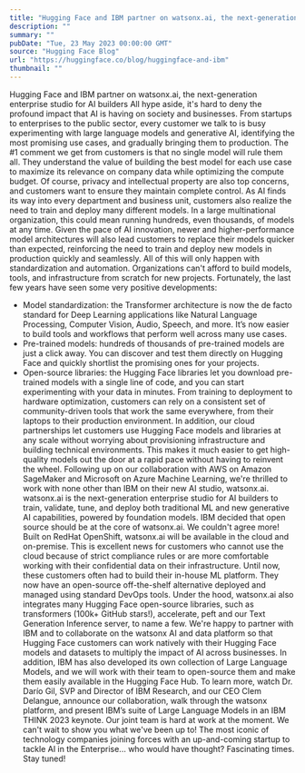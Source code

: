 ```yaml
---
title: "Hugging Face and IBM partner on watsonx.ai, the next-generation enterprise studio for AI builders"
description: ""
summary: ""
pubDate: "Tue, 23 May 2023 00:00:00 GMT"
source: "Hugging Face Blog"
url: "https://huggingface.co/blog/huggingface-and-ibm"
thumbnail: ""
---
```


Hugging Face and IBM partner on watsonx.ai, the next-generation enterprise studio for AI builders
All hype aside, it's hard to deny the profound impact that AI is having on society and businesses. From startups to enterprises to the public sector, every customer we talk to is busy experimenting with large language models and generative AI, identifying the most promising use cases, and gradually bringing them to production.
The #1 comment we get from customers is that no single model will rule them all. They understand the value of building the best model for each use case to maximize its relevance on company data while optimizing the compute budget. Of course, privacy and intellectual property are also top concerns, and customers want to ensure they maintain complete control.
As AI finds its way into every department and business unit, customers also realize the need to train and deploy many different models. In a large multinational organization, this could mean running hundreds, even thousands, of models at any time. Given the pace of AI innovation, newer and higher-performance model architectures will also lead customers to replace their models quicker than expected, reinforcing the need to train and deploy new models in production quickly and seamlessly.
All of this will only happen with standardization and automation. Organizations can't afford to build models, tools, and infrastructure from scratch for new projects. Fortunately, the last few years have seen some very positive developments:
- Model standardization: the Transformer architecture is now the de facto standard for Deep Learning applications like Natural Language Processing, Computer Vision, Audio, Speech, and more. It’s now easier to build tools and workflows that perform well across many use cases.
- Pre-trained models: hundreds of thousands of pre-trained models are just a click away. You can discover and test them directly on Hugging Face and quickly shortlist the promising ones for your projects.
- Open-source libraries: the Hugging Face libraries let you download pre-trained models with a single line of code, and you can start experimenting with your data in minutes. From training to deployment to hardware optimization, customers can rely on a consistent set of community-driven tools that work the same everywhere, from their laptops to their production environment.
In addition, our cloud partnerships let customers use Hugging Face models and libraries at any scale without worrying about provisioning infrastructure and building technical environments. This makes it much easier to get high-quality models out the door at a rapid pace without having to reinvent the wheel.
Following up on our collaboration with AWS on Amazon SageMaker and Microsoft on Azure Machine Learning, we're thrilled to work with none other than IBM on their new AI studio, watsonx.ai. watsonx.ai is the next-generation enterprise studio for AI builders to train, validate, tune, and deploy both traditional ML and new generative AI capabilities, powered by foundation models.
IBM decided that open source should be at the core of watsonx.ai. We couldn't agree more! Built on RedHat OpenShift, watsonx.ai will be available in the cloud and on-premise. This is excellent news for customers who cannot use the cloud because of strict compliance rules or are more comfortable working with their confidential data on their infrastructure. Until now, these customers often had to build their in-house ML platform. They now have an open-source off-the-shelf alternative deployed and managed using standard DevOps tools.
Under the hood, watsonx.ai also integrates many Hugging Face open-source libraries, such as transformers (100k+ GitHub stars!), accelerate, peft and our Text Generation Inference server, to name a few. We're happy to partner with IBM and to collaborate on the watsonx AI and data platform so that Hugging Face customers can work natively with their Hugging Face models and datasets to multiply the impact of AI across businesses.
In addition, IBM has also developed its own collection of Large Language Models, and we will work with their team to open-source them and make them easily available in the Hugging Face Hub.
To learn more, watch Dr. Darío Gil, SVP and Director of IBM Research, and our CEO Clem Delangue, announce our collaboration, walk through the watsonx platform, and present IBM’s suite of Large Language Models in an IBM THINK 2023 keynote.
Our joint team is hard at work at the moment. We can't wait to show you what we've been up to! The most iconic of technology companies joining forces with an up-and-coming startup to tackle AI in the Enterprise... who would have thought?
Fascinating times. Stay tuned!